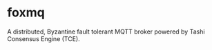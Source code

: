 # foxmq
A distributed, Byzantine fault tolerant MQTT broker powered by Tashi Consensus Engine (TCE).
